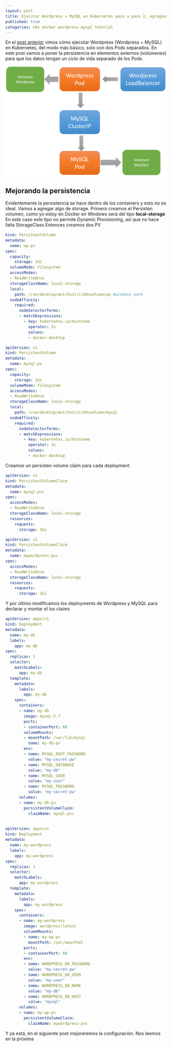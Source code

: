 ```yaml
---
layout: post
title: Ejecutar Wordpress + MySQL en Kubernetes paso a paso 2, agregando persistencia
published: true
categories: k8s docker wordpress mysql tutorial
---
```


En el [post anterior](/wordpress-kubernetes) vimos cómo ejecutar Wordpress (Wordpress + MySQL) en Kubernetes, del modo más básico, solo con dos Pods separados.
En este post vamos a poner la persistencia en elementos externos (volúmenes) para que los datos tengan un ciclo de vida separado de los Pods.

![](../images/secondapproach.png)

## Mejorando la persistencia

Evidentemente la persistencia se hace dentro de los containers y esto no es ideal.
Vamos a agregar algo de storage.
Primero creamos el Persisten volumen, como yo estoy en Docker en Windows será del tipo **local-storage**
En este caso este tipo no permite Dynamic Provisioning, así que no hace falta StorageClass
Entonces creamos dos PV

``` yaml
kind: PersistentVolume
metadata:
  name: wp-pv
spec:
  capacity:
    storage: 1Gi
  volumeMode: Filesystem
  accessModes:
  - ReadWriteOnce
  storageClassName: local-storage
  local:
    path: /run/desktop/mnt/host/c/k8svolume/wp #windows path
  nodeAffinity:
    required:
      nodeSelectorTerms:
      - matchExpressions:
        - key: kubernetes.io/hostname
          operator: In
          values:
          - docker-desktop
```

``` yaml
apiVersion: v1
kind: PersistentVolume
metadata:
  name: mysql-pv
spec:
  capacity:
    storage: 1Gi
  volumeMode: Filesystem
  accessModes:
  - ReadWriteOnce
  storageClassName: local-storage
  local:
    path: /run/desktop/mnt/host/c/k8svolume/mysql
  nodeAffinity:
    required:
      nodeSelectorTerms:
      - matchExpressions:
        - key: kubernetes.io/hostname
          operator: In
          values:
          - docker-desktop
```          

Creamos un persisten volume claim para cada deployment

``` yaml
apiVersion: v1
kind: PersistentVolumeClaim
metadata:
  name: mysql-pvc
spec:
  accessModes:
  - ReadWriteOnce
  storageClassName: local-storage
  resources:
    requests:
      storage: 1Gi
```

``` yaml
apiVersion: v1
kind: PersistentVolumeClaim
metadata:
  name: mywordpress-pvc
spec:
  accessModes:
  - ReadWriteOnce
  storageClassName: local-storage
  resources:
    requests:
      storage: 1Gi
```

Y por último modificamos los deployments de Wordpress y MySQL para declarar y montar el los claims

``` yaml
apiVersion: apps/v1
kind: Deployment
metadata:
  name: my-db
  labels:
    app: my-db
spec:
  replicas: 1
  selector:
    matchLabels:
      app: my-db
  template:
    metadata:
      labels:
        app: my-db
    spec:
      containers:
      - name: my-db
        image: mysql:5.7
        ports:
        - containerPort: 80
        volumeMounts:
        - mountPath: /var/lib/mysql
          name: my-db-pv
        env:
        - name: MYSQL_ROOT_PASSWORD
          value: "my-secret-pw"
        - name: MYSQL_DATABASE
          value: "my-db"
        - name: MYSQL_USER
          value: "my-user"
        - name: MYSQL_PASSWORD
          value: "my-secret-pw"
      volumes:
      - name: my-db-pv
        persistentVolumeClaim:
          claimName: mysql-pvc
```
``` yaml

apiVersion: apps/v1
kind: Deployment
metadata:
  name: my-wordpress
  labels:
    app: my-wordpress
spec:
  replicas: 1
  selector:
    matchLabels:
      app: my-wordpress
  template:
    metadata:
      labels:
        app: my-wordpress
    spec:
      containers:
      - name: my-wordpress
        image: wordpress:latest
        volumeMounts:
        - name: my-wp-pv
          mountPath: /var/www/html
        ports:
        - containerPort: 80
        env:
        - name: WORDPRESS_DB_PASSWORD
          value: "my-secret-pw"
        - name: WORDPRESS_DB_USER
          value: "my-user"
        - name: WORDPRESS_DB_NAME
          value: "my-db"
        - name: WORDPRESS_DB_HOST
          value: "mysql"
      volumes:
      - name: my-wp-pv
        persistentVolumeClaim:
          claimName: mywordpress-pvc
```
Y ya está, en el siguiente post mejoraremos la configuración.
Nos leemos en la próxima
